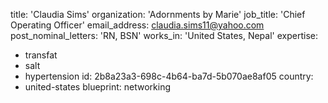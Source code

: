 title: 'Claudia Sims'
organization: 'Adornments by Marie'
job_title: 'Chief Operating Officer'
email_address: claudia.sims11@yahoo.com
post_nominal_letters: 'RN, BSN'
works_in: 'United States, Nepal'
expertise:
  - transfat
  - salt
  - hypertension
id: 2b8a23a3-698c-4b64-ba7d-5b070ae8af05
country:
  - united-states
blueprint: networking
